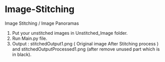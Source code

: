 # Image-Stitching
Image Stitching / Image Panoramas

1. Put your unstitched images in Unstitched_Image folder.
2. Run Main.py file.
3. Output : stitchedOutput1.png ( Original image After Stitching process ) and stitchedOutputProcessed1.png (after remove unused part which is in black).
